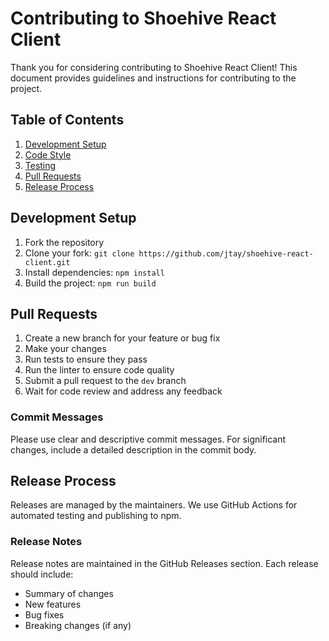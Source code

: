 # Contributing to Shoehive React Client

Thank you for considering contributing to Shoehive React Client! This document provides guidelines and instructions for contributing to the project.

## Table of Contents

1. [Development Setup](#-development-setup)
2. [Code Style](#-code-style)
3. [Testing](#-testing)
4. [Pull Requests](#-pull-requests)
5. [Release Process](#-release-process)

## Development Setup

1. Fork the repository
2. Clone your fork: `git clone https://github.com/jtay/shoehive-react-client.git`
3. Install dependencies: `npm install`
4. Build the project: `npm run build`

## Pull Requests

1. Create a new branch for your feature or bug fix
2. Make your changes
3. Run tests to ensure they pass
4. Run the linter to ensure code quality
5. Submit a pull request to the `dev` branch
6. Wait for code review and address any feedback

### Commit Messages

Please use clear and descriptive commit messages. For significant changes, include a detailed description in the commit body.

## Release Process

Releases are managed by the maintainers. We use GitHub Actions for automated testing and publishing to npm.

### Release Notes

Release notes are maintained in the GitHub Releases section. Each release should include:
- Summary of changes
- New features
- Bug fixes
- Breaking changes (if any) 